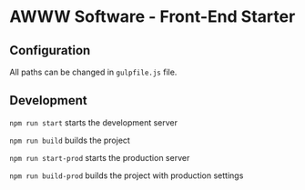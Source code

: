 # AWWW Software - Front-End Starter

## Configuration

All paths can be changed in `gulpfile.js` file.

## Development

`npm run start` starts the development server

`npm run build` builds the project

`npm run start-prod` starts the production server

`npm run build-prod` builds the project with production settings
